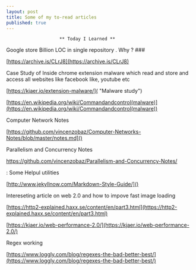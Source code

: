 ```yaml
---
layout: post
title: Some of my to-read articles
published: true
---
```

						** Today I Learned **





Google store Billion LOC in single repository . Why ? ###





[https://archive.is/CLrJ8](https://archive.is/CLrJ8)

 Case Study of Inside chrome extension malware which read and store and access all websites like facebook like, youtube etc 
 
[https://kjaer.io/extension-malware/]( "Malware study")

[https://en.wikipedia.org/wiki/Commandandcontrol(malware)](https://en.wikipedia.org/wiki/Commandandcontrol(malware))

Computer Network Notes

 [https://github.com/vincenzobaz/Computer-Networks-Notes/blob/master/notes.md]()

Parallelism and Concurrency Notes

 https://github.com/vincenzobaz/Parallelism-and-Concurrency-Notes/

: Some Helpul utilities

 [http://www.jekyllnow.com/Markdown-Style-Guide/]()

Intereseting article on web 2.0 and how to impove fast image loading

 [https://http2-explained.haxx.se/content/en/part3.html](https://http2-explained.haxx.se/content/en/part3.html)
 
 [https://kjaer.io/web-performance-2.0/](https://kjaer.io/web-performance-2.0/)

Regex working

 [https://www.loggly.com/blog/regexes-the-bad-better-best/](https://www.loggly.com/blog/regexes-the-bad-better-best/)

